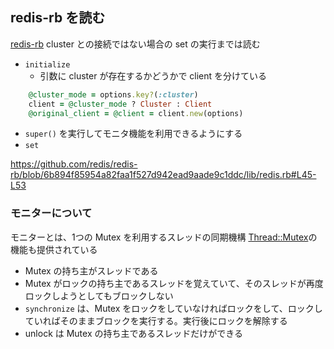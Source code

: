 ## redis-rb を読む

[redis-rb](https://github.com/redis/redis-rb)
cluster との接続ではない場合の set の実行までは読む

- `initialize`
  - 引数に cluster が存在するかどうかで client を分けている

```ruby
    @cluster_mode = options.key?(:cluster)
    client = @cluster_mode ? Cluster : Client
    @original_client = @client = client.new(options)
```

  - `super()` を実行してモニタ機能を利用できるようにする
- `set`

https://github.com/redis/redis-rb/blob/6b894f85954a82faa1f527d942ead9aade9c1ddc/lib/redis.rb#L45-L53


### モニターについて

モニターとは、1つの Mutex を利用するスレッドの同期機構
[Thread::Mutex](https://docs.ruby-lang.org/ja/latest/class/Thread=3a=3aMutex.html)の機能も提供されている

- Mutex の持ち主がスレッドである
- Mutex がロックの持ち主であるスレッドを覚えていて、そのスレッドが再度ロックしようとしてもブロックしない
- `synchronize` は、Mutex をロックをしていなければロックをして、ロックしていればそのままブロックを実行する。実行後にロックを解除する
- unlock は Mutex の持ち主であるスレッドだけができる
